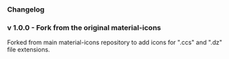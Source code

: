 ### Changelog

### v 1.0.0 - Fork from the original material-icons

Forked from main material-icons repository to add icons for ".ccs" and ".dz" file extensions.
